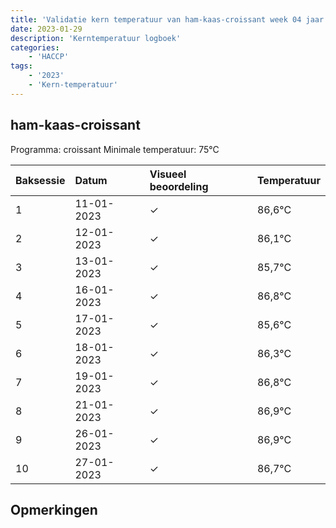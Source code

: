 ```yaml
---
title: 'Validatie kern temperatuur van ham-kaas-croissant week 04 jaar 2023'
date: 2023-01-29
description: 'Kerntemperatuur logboek'
categories:
    - 'HACCP'
tags:
    - '2023'
    - 'Kern-temperatuur'
---
```


## ham-kaas-croissant

Programma: croissant
Minimale temperatuur: 75°C

| Baksessie | Datum | Visueel beoordeling | Temperatuur |
|:---|:---|:---|:---|
| 1 | 11-01-2023 | &check; | 86,6°C |
| 2 | 12-01-2023 | &check; | 86,1°C |
| 3 | 13-01-2023 | &check; | 85,7°C |
| 4 | 16-01-2023 | &check; | 86,8°C |
| 5 | 17-01-2023 | &check; | 85,6°C |
| 6 | 18-01-2023 | &check; | 86,3°C |
| 7 | 19-01-2023 | &check; | 86,8°C |
| 8 | 21-01-2023 | &check; | 86,9°C |
| 9 | 26-01-2023 | &check; | 86,9°C |
| 10 | 27-01-2023 | &check; | 86,7°C |

## Opmerkingen


